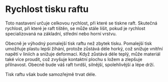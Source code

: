 Rychlost tisku raftu
====
Toto nastavení určuje celkovou rychlost, při které se tiskne raft. Skutečná rychlost, při které je raft tištěn, se může stále lišit, pokud je rychlost specializovaná na základní, střední nebo horní vrstvu.

Obecně je výhodný pomalejší tisk raftu než zbytek tisku. Pomalejší tisk umožňuje plastu lepší žíhání, protože zůstává déle horký, což snižuje vnitřní napětí v liniích a snižuje deformaci. Když zůstává déle teplý, může materiál také více proudit, což zvyšuje kontaktní plochu s ložem a zlepšuje přilnavost. Obecně bude váš raft tvrdší, silnější, spolehlivější a lépe drží.

Tisk raftu však bude samozřejmě trvat déle.
